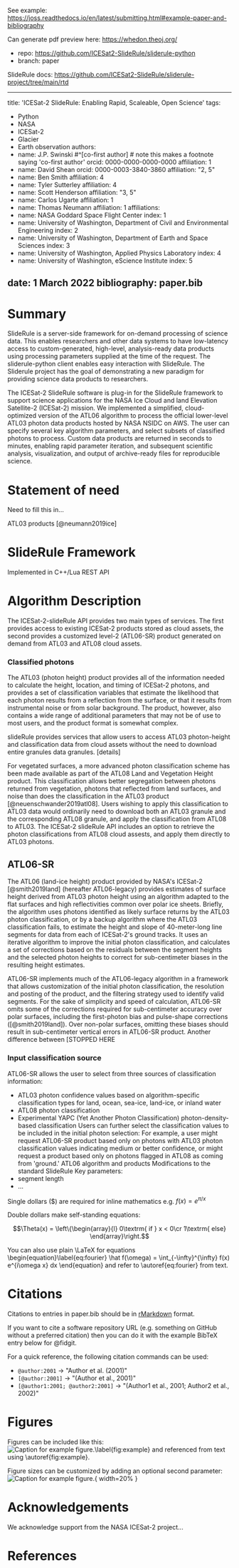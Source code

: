 See example: https://joss.readthedocs.io/en/latest/submitting.html#example-paper-and-bibliography

Can generate pdf preview here: https://whedon.theoj.org/
* repo: https://github.com/ICESat2-SlideRule/sliderule-python
* branch: paper

SlideRule docs: https://github.com/ICESat2-SlideRule/sliderule-project/tree/main/rtd

---
title: 'ICESat-2 SlideRule: Enabling Rapid, Scaleable, Open Science'
tags:
  - Python
  - NASA
  - ICESat-2
  - Glacier
  - Earth observation
authors:
  - name: J.P. Swinski #^[co-first author] # note this makes a footnote saying 'co-first author'
    orcid: 0000-0000-0000-0000
    affiliation: 1 
  - name: David Shean 
    orcid: 0000-0003-3840-3860
    affiliation: "2, 5" 
  - name: Ben Smith 
    affiliation: 4 
  - name: Tyler Sutterley 
    affiliation: 4 
  - name: Scott Henderson 
    affiliation: "3, 5" 
  - name: Carlos Ugarte 
    affiliation: 1 
  - name: Thomas Neumann 
    affiliation: 1 
affiliations:
 - name: NASA Goddard Space Flight Center
   index: 1
 - name: University of Washington, Department of Civil and Environmental Engineering
   index: 2
 - name: University of Washington, Department of Earth and Space Sciences 
   index: 3
 - name: University of Washington, Applied Physics Laboratory 
   index: 4
 - name: University of Washington, eScience Institute 
   index: 5

date: 1 March 2022
bibliography: paper.bib
---

# Summary 

SlideRule is a server-side framework for on-demand processing of science data. This enables researchers and other data systems to have low-latency access to custom-generated, high-level, analysis-ready data products using processing parameters supplied at the time of the request. The sliderule-python client enables easy interaction with SlideRule. The Sliderule project has the goal of demonstrating a new paradigm for providing science data products to researchers.

The ICESat-2 SlideRule software is plug-in for the SlideRule framework to support science applications for the NASA Ice Cloud and land Elevation Satellite-2 (ICESat-2) mission. We implemented a simplified, cloud-optimized version of the ATL06 algorithm to process the official lower-level ATL03 photon data products hosted by NASA NSIDC on AWS. The user can specify several key algorithm parameters, and select subsets of classified photons to process. Custom data products are returned in seconds to minutes, enabling rapid parameter iteration, and subsequent scientific analysis, visualization, and output of archive-ready files for reproducible science.  

# Statement of need

Need to fill this in...

ATL03 products [@neumann2019ice]

# SlideRule Framework
Implemented in C++/Lua
REST API

# Algorithm Description
The ICESat-2-slideRule API provides two main types of services.  The first provides access to existing ICESat-2 products stored as cloud assets, the second provides a customized level-2 (ATL06-SR) product generated on demand from ATL03 and ATL08 cloud assets.

### Classified photons

The ATL03 (photon height) product provides all of the information needed to calculate the height, location, and timing of ICESat-2 photons, and provides a set of classification variables that estimate the likelihood that each photon results from a reflection from the surface, or that it results from instrumental noise or from solar background.  The product, however, also contains a wide range of additional parameters that may not be of use to most users, and the product format is somewhat complex.  

slideRule provides services that allow users to access ATL03 photon-height and classification data from cloud assets without the need to download entire granules data granules.    [details]

For vegetated surfaces, a more advanced photon classification scheme has been made available as part of the ATL08 Land and Vegetation Height product.  This classification allows better segregation between photons returned from vegetation, photons that reflected from land surfaces, and noise than does the classification in the ATL03 product [@neuenschwander2019atl08].  Users wishing to apply this classification to ATL03 data would ordinarily need to download both an ATL03 granule and the corresponding ATL08 granule, and apply the classification from ATL08 to ATL03.  The ICESat-2 slideRule API includes an option to retrieve the photon classifications from ATL08 cloud assests, and apply them directly to ATL03 photons.



## ATL06-SR

The ATL06 (land-ice height) product provided by NASA's ICESat-2  [@smith2019land] (hereafter ATL06-legacy) provides estimates of surface height derived from ATL03 photon height using an algorithm adapted to the flat surfaces and high reflectivities common over polar ice sheets.  Briefly, the algorithm uses photons identified as likely surface returns by the ATL03 photon classification, or by a backup algorithm where the ATL03 classification fails, to estimate the height and slope of 40-meter-long line segments for data from each of ICESat-2's ground tracks. It uses an iterative algorithm to improve the initial photon classification, and calculates a set of corrections based on the residuals between the segment heights and the selected photon heights to correct for sub-centimeter biases in the resulting height estimates.

ATL06-SR implements much of the ATL06-legacy algorithm in a framework that allows customization of the initial photon classification, the resolution and posting of the product, and the filtering strategy used to identify valid segments.  For the sake of simplicity and speed of calculation, ATL06-SR omits some of the corrections required for sub-centimeter accuracy over polar surfaces, including the first-photon bias and pulse-shape corrections ([@smith2019land]).  Over non-polar surfaces, omitting these biases should result in sub-centimeter vertical errors in ATL06-SR product.  Another difference between [STOPPED HERE

### Input classification source
ATL06-SR allows the user to select from three sources of classification information: 
  * ATL03 photon confidence values based on algorithm-specific classification types for land, ocean, sea-ice, land-ice, or inland water
  * ATL08 photon classification
  * Experimental YAPC (Yet Another Photon Classification) photon-density-based classification
Users can further select the classification values to be included in the initial photon selection: For example, a user might request ATL06-SR product based only on photons with ATL03 photon classification values indicating medium or better confidence, or might request a product based only on photons flagged in ATL08 as coming from 'ground.'
ATL06 algorithm and products 
Modifications to the standard SlideRule
Key parameters:
* segment length
* ... 


Single dollars ($) are required for inline mathematics e.g. $f(x) = e^{\pi/x}$

Double dollars make self-standing equations:

$$\Theta(x) = \left\{\begin{array}{l}
0\textrm{ if } x < 0\cr
1\textrm{ else}
\end{array}\right.$$

You can also use plain \LaTeX for equations
\begin{equation}\label{eq:fourier}
\hat f(\omega) = \int_{-\infty}^{\infty} f(x) e^{i\omega x} dx
\end{equation}
and refer to \autoref{eq:fourier} from text.

# Citations

Citations to entries in paper.bib should be in
[rMarkdown](http://rmarkdown.rstudio.com/authoring_bibliographies_and_citations.html)
format.

If you want to cite a software repository URL (e.g. something on GitHub without a preferred
citation) then you can do it with the example BibTeX entry below for @fidgit.

For a quick reference, the following citation commands can be used:
- `@author:2001`  ->  "Author et al. (2001)"
- `[@author:2001]` -> "(Author et al., 2001)"
- `[@author1:2001; @author2:2001]` -> "(Author1 et al., 2001; Author2 et al., 2002)"

# Figures

Figures can be included like this:
![Caption for example figure.\label{fig:example}](figure.png)
and referenced from text using \autoref{fig:example}.

Figure sizes can be customized by adding an optional second parameter:
![Caption for example figure.](figure.png){ width=20% }

# Acknowledgements

We acknowledge support from the NASA ICESat-2 project...

# References
